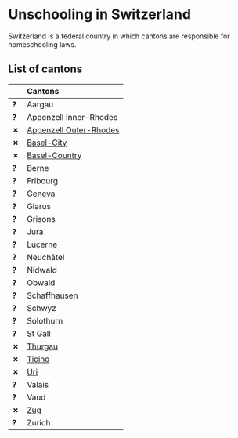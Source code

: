 # Unschooling in Switzerland

Switzerland is a federal country in which cantons are responsible for homeschooling laws.

## List of cantons

| | Cantons |
| - | :------ |
| __?__ | Aargau |
| __?__ | Appenzell Inner-Rhodes |
| __✗__ | [Appenzell Outer-Rhodes](Appenzell-Outer-Rhodes.md) |
| __✗__ | [Basel-City](Basel-City.md) |
| __✗__ | [Basel-Country](Basel-Country.md) |
| __?__ | Berne |
| __?__ | Fribourg |
| __?__ | Geneva |
| __?__ | Glarus |
| __?__ | Grisons |
| __?__ | Jura |
| __?__ | Lucerne |
| __?__ | Neuchâtel |
| __?__ | Nidwald |
| __?__ | Obwald | 
| __?__ | Schaffhausen |
| __?__ | Schwyz |
| __?__ | Solothurn |
| __?__ | St Gall |
| __✗__ | [Thurgau](Thurgau.md) |
| __✗__ | [Ticino](Ticino.md) |
| __✗__ | [Uri](Uri.md) |
| __?__ | Valais |
| __?__ | Vaud |
| __✗__ | [Zug](Zug.md) |
| __?__ | Zurich |
